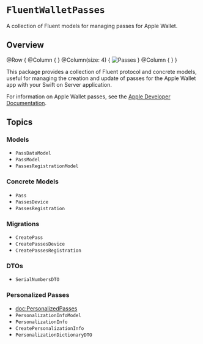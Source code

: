 # ``FluentWalletPasses``

A collection of Fluent models for managing passes for Apple Wallet.

## Overview

@Row {
    @Column { }
    @Column(size: 4) {
        ![Passes](passes)
    }
    @Column { }
}

This package provides a collection of Fluent protocol and concrete models, useful for managing the creation and update of passes for the Apple Wallet app with your Swift on Server application.

For information on Apple Wallet passes, see the [Apple Developer Documentation](https://developer.apple.com/documentation/walletpasses).

## Topics

### Models

- ``PassDataModel``
- ``PassModel``
- ``PassesRegistrationModel``

### Concrete Models

- ``Pass``
- ``PassesDevice``
- ``PassesRegistration``

### Migrations

- ``CreatePass``
- ``CreatePassesDevice``
- ``CreatePassesRegistration``

### DTOs

- ``SerialNumbersDTO``

### Personalized Passes

- <doc:PersonalizedPasses>
- ``PersonalizationInfoModel``
- ``PersonalizationInfo``
- ``CreatePersonalizationInfo``
- ``PersonalizationDictionaryDTO``
